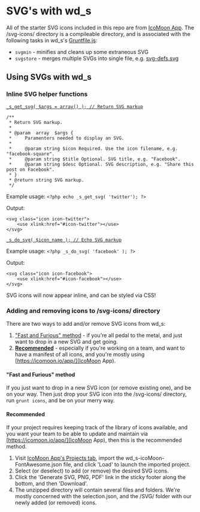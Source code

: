 # SVG's with wd_s

All of the starter SVG icons included in this repo are from [IcoMoon App](https://icomoon.io/app/). The /svg-icons/ directory is a compileable directory, and is associated with the following tasks in wd_s's [Gruntfile.js](../../blob/master/Gruntfile.js):

* `svgmin` - minifies and cleans up some extraneous SVG 
* `svgstore` - merges multiple SVGs into single file, e.g. [svg-defs.svg](../blob/master/images/svg-defs.svg)

## Using SVGs with wd_s

### Inline SVG helper functions

[`_s_get_svg( $args = array() ); // Return SVG markup`](../../blob/master/inc/template-tags.php#L125) 
```
/**
 * Return SVG markup.
 *
 * @param  array  $args {
 *     Paramenters needed to display an SVG.
 *
 *     @param string $icon Required. Use the icon filename, e.g. "facebook-square".
 *     @param string $title Optional. SVG title, e.g. "Facebook".
 *     @param string $desc Optional. SVG description, e.g. "Share this post on Facebook".
 * }
 * @return string SVG markup.
 */
```

Example usage:
`<?php echo _s_get_svg( 'twitter'); ?>`

Output:
```
<svg class="icon icon-twitter">
    <use xlink:href="#icon-twitter"></use>
</svg>
```
[`_s_do_svg( $icon_name ); // Echo SVG markup`](../blob/master/inc/template-tags.php#L139)

Example usage: 
`<?php _s_do_svg( 'facebook' ); ?>`

Output:
```
<svg class="icon icon-facebook">
    <use xlink:href="#icon-facebook"></use>
</svg>
```

SVG icons will now appear inline, and can be styled via CSS!

### Adding and removing icons to /svg-icons/ directory
There are two ways to add and/or remove SVG icons from wd_s:

1. ["Fast and Furious" method](#fast-and-furious) - if you're all pedal to the metal, and just want to drop in a new SVG and get going.
2. [**Recommended**](#recommended) - especially if you're working on a team, and want to have a manifest of all icons, and you're mostly using [https://icomoon.io/app/](IcoMoon App).

#### "Fast and Furious" method
If you just want to drop in a new SVG icon (or remove existing one), and be on your way. Then just drop your SVG icon into the /svg-icons/ directory, run `grunt icons`, and be on your merry way.

#### Recommended
If your project requires keeping track of the library of icons available, and you want your team to be able to update and maintain via [https://icomoon.io/app/](IcoMoon App), then this is the recommended method.

1. Visit [IcoMoon App's Projects tab](https://icomoon.io/app/#/projects), import the wd_s-icoMoon-FontAwesome.json file, and click 'Load' to launch the imported project.
2. Select (or deselect) to add (or remove) the desired SVG icons.
3. Click the 'Generate SVG, PNG, PDF' link in the sticky footer along the bottom, and then 'Download'.
4. The unzipped directory will contain several files and folders. We're mostly concerned with the selection.json, and the /SVG/ folder with our newly added (or removed) icons. 